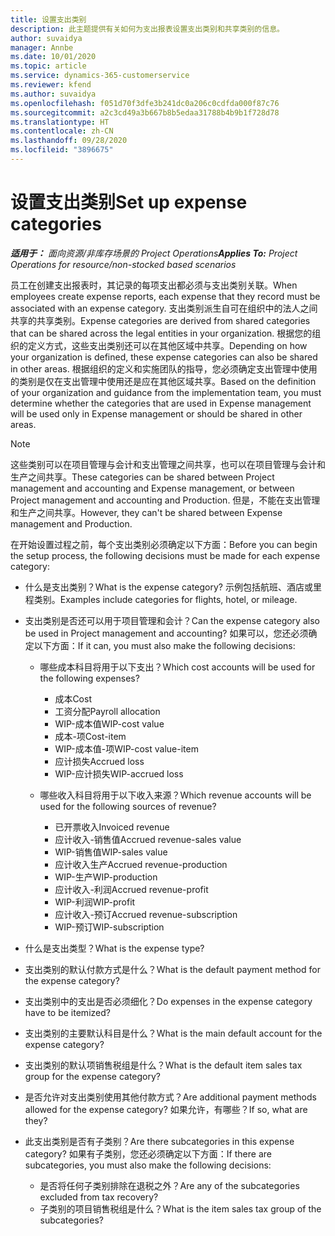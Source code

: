 ```yaml
---
title: 设置支出类别
description: 此主题提供有关如何为支出报表设置支出类别和共享类别的信息。
author: suvaidya
manager: Annbe
ms.date: 10/01/2020
ms.topic: article
ms.service: dynamics-365-customerservice
ms.reviewer: kfend
ms.author: suvaidya
ms.openlocfilehash: f051d70f3dfe3b241dc0a206c0cdfda000f87c76
ms.sourcegitcommit: a2c3cd49a3b667b8b5edaa31788b4b9b1f728d78
ms.translationtype: HT
ms.contentlocale: zh-CN
ms.lasthandoff: 09/28/2020
ms.locfileid: "3896675"
---
```

# <a name="set-up-expense-categories"></a><span data-ttu-id="2090b-103">设置支出类别</span><span class="sxs-lookup"><span data-stu-id="2090b-103">Set up expense categories</span></span>

<span data-ttu-id="2090b-104">_**适用于：** 面向资源/非库存场景的 Project Operations_</span><span class="sxs-lookup"><span data-stu-id="2090b-104">_**Applies To:** Project Operations for resource/non-stocked based scenarios_</span></span>

<span data-ttu-id="2090b-105">员工在创建支出报表时，其记录的每项支出都必须与支出类别关联。</span><span class="sxs-lookup"><span data-stu-id="2090b-105">When employees create expense reports, each expense that they record must be associated with an expense category.</span></span> <span data-ttu-id="2090b-106">支出类别派生自可在组织中的法人之间共享的共享类别。</span><span class="sxs-lookup"><span data-stu-id="2090b-106">Expense categories are derived from shared categories that can be shared across the legal entities in your organization.</span></span> <span data-ttu-id="2090b-107">根据您的组织的定义方式，这些支出类别还可以在其他区域中共享。</span><span class="sxs-lookup"><span data-stu-id="2090b-107">Depending on how your organization is defined, these expense categories can also be shared in other areas.</span></span> <span data-ttu-id="2090b-108">根据组织的定义和实施团队的指导，您必须确定支出管理中使用的类别是仅在支出管理中使用还是应在其他区域共享。</span><span class="sxs-lookup"><span data-stu-id="2090b-108">Based on the definition of your organization and guidance from the implementation team, you must determine whether the categories that are used in Expense management will be used only in Expense management or should be shared in other areas.</span></span>

> [!NOTE]
> <span data-ttu-id="2090b-109">这些类别可以在项目管理与会计和支出管理之间共享，也可以在项目管理与会计和生产之间共享。</span><span class="sxs-lookup"><span data-stu-id="2090b-109">These categories can be shared between Project management and accounting and Expense management, or between Project management and accounting and Production.</span></span> <span data-ttu-id="2090b-110">但是，不能在支出管理和生产之间共享。</span><span class="sxs-lookup"><span data-stu-id="2090b-110">However, they can't be shared between Expense management and Production.</span></span>

<span data-ttu-id="2090b-111">在开始设置过程之前，每个支出类别必须确定以下方面：</span><span class="sxs-lookup"><span data-stu-id="2090b-111">Before you can begin the setup process, the following decisions must be made for each expense category:</span></span>

- <span data-ttu-id="2090b-112">什么是支出类别？</span><span class="sxs-lookup"><span data-stu-id="2090b-112">What is the expense category?</span></span> <span data-ttu-id="2090b-113">示例包括航班、酒店或里程类别。</span><span class="sxs-lookup"><span data-stu-id="2090b-113">Examples include categories for flights, hotel, or mileage.</span></span>
- <span data-ttu-id="2090b-114">支出类别是否还可以用于项目管理和会计？</span><span class="sxs-lookup"><span data-stu-id="2090b-114">Can the expense category also be used in Project management and accounting?</span></span> <span data-ttu-id="2090b-115">如果可以，您还必须确定以下方面：</span><span class="sxs-lookup"><span data-stu-id="2090b-115">If it can, you must also make the following decisions:</span></span>

    - <span data-ttu-id="2090b-116">哪些成本科目将用于以下支出？</span><span class="sxs-lookup"><span data-stu-id="2090b-116">Which cost accounts will be used for the following expenses?</span></span>

        - <span data-ttu-id="2090b-117">成本</span><span class="sxs-lookup"><span data-stu-id="2090b-117">Cost</span></span>
        - <span data-ttu-id="2090b-118">工资分配</span><span class="sxs-lookup"><span data-stu-id="2090b-118">Payroll allocation</span></span>
        - <span data-ttu-id="2090b-119">WIP-成本值</span><span class="sxs-lookup"><span data-stu-id="2090b-119">WIP-cost value</span></span>
        - <span data-ttu-id="2090b-120">成本-项</span><span class="sxs-lookup"><span data-stu-id="2090b-120">Cost-item</span></span>
        - <span data-ttu-id="2090b-121">WIP-成本值-项</span><span class="sxs-lookup"><span data-stu-id="2090b-121">WIP-cost value-item</span></span>
        - <span data-ttu-id="2090b-122">应计损失</span><span class="sxs-lookup"><span data-stu-id="2090b-122">Accrued loss</span></span>
        - <span data-ttu-id="2090b-123">WIP-应计损失</span><span class="sxs-lookup"><span data-stu-id="2090b-123">WIP-accrued loss</span></span>

    - <span data-ttu-id="2090b-124">哪些收入科目将用于以下收入来源？</span><span class="sxs-lookup"><span data-stu-id="2090b-124">Which revenue accounts will be used for the following sources of revenue?</span></span>

        - <span data-ttu-id="2090b-125">已开票收入</span><span class="sxs-lookup"><span data-stu-id="2090b-125">Invoiced revenue</span></span>
        - <span data-ttu-id="2090b-126">应计收入-销售值</span><span class="sxs-lookup"><span data-stu-id="2090b-126">Accrued revenue-sales value</span></span>
        - <span data-ttu-id="2090b-127">WIP-销售值</span><span class="sxs-lookup"><span data-stu-id="2090b-127">WIP-sales value</span></span>
        - <span data-ttu-id="2090b-128">应计收入生产</span><span class="sxs-lookup"><span data-stu-id="2090b-128">Accrued revenue-production</span></span>
        - <span data-ttu-id="2090b-129">WIP-生产</span><span class="sxs-lookup"><span data-stu-id="2090b-129">WIP-production</span></span>
        - <span data-ttu-id="2090b-130">应计收入-利润</span><span class="sxs-lookup"><span data-stu-id="2090b-130">Accrued revenue-profit</span></span>
        - <span data-ttu-id="2090b-131">WIP-利润</span><span class="sxs-lookup"><span data-stu-id="2090b-131">WIP-profit</span></span>
        - <span data-ttu-id="2090b-132">应计收入-预订</span><span class="sxs-lookup"><span data-stu-id="2090b-132">Accrued revenue-subscription</span></span>
        - <span data-ttu-id="2090b-133">WIP-预订</span><span class="sxs-lookup"><span data-stu-id="2090b-133">WIP-subscription</span></span>

- <span data-ttu-id="2090b-134">什么是支出类型？</span><span class="sxs-lookup"><span data-stu-id="2090b-134">What is the expense type?</span></span>
- <span data-ttu-id="2090b-135">支出类别的默认付款方式是什么？</span><span class="sxs-lookup"><span data-stu-id="2090b-135">What is the default payment method for the expense category?</span></span>
- <span data-ttu-id="2090b-136">支出类别中的支出是否必须细化？</span><span class="sxs-lookup"><span data-stu-id="2090b-136">Do expenses in the expense category have to be itemized?</span></span>
- <span data-ttu-id="2090b-137">支出类别的主要默认科目是什么？</span><span class="sxs-lookup"><span data-stu-id="2090b-137">What is the main default account for the expense category?</span></span>
- <span data-ttu-id="2090b-138">支出类别的默认项销售税组是什么？</span><span class="sxs-lookup"><span data-stu-id="2090b-138">What is the default item sales tax group for the expense category?</span></span>
- <span data-ttu-id="2090b-139">是否允许对支出类别使用其他付款方式？</span><span class="sxs-lookup"><span data-stu-id="2090b-139">Are additional payment methods allowed for the expense category?</span></span> <span data-ttu-id="2090b-140">如果允许，有哪些？</span><span class="sxs-lookup"><span data-stu-id="2090b-140">If so, what are they?</span></span>
- <span data-ttu-id="2090b-141">此支出类别是否有子类别？</span><span class="sxs-lookup"><span data-stu-id="2090b-141">Are there subcategories in this expense category?</span></span> <span data-ttu-id="2090b-142">如果有子类别，您还必须确定以下方面：</span><span class="sxs-lookup"><span data-stu-id="2090b-142">If there are subcategories, you must also make the following decisions:</span></span>

    - <span data-ttu-id="2090b-143">是否将任何子类别排除在退税之外？</span><span class="sxs-lookup"><span data-stu-id="2090b-143">Are any of the subcategories excluded from tax recovery?</span></span>
    - <span data-ttu-id="2090b-144">子类别的项目销售税组是什么？</span><span class="sxs-lookup"><span data-stu-id="2090b-144">What is the item sales tax group of the subcategories?</span></span>
